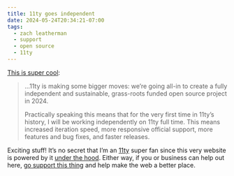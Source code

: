 ```yaml
---
title: 11ty goes independent
date: 2024-05-24T20:34:21-07:00
tags:
  - zach leatherman
  - support
  - open source
  - 11ty
---
```


[This is super cool](https://www.zachleat.com/web/independent-sustainable-11ty/):

> ...11ty is making some bigger moves: we’re going all-in to create a fully independent and sustainable, grass-roots funded open source project in 2024.
>
> Practically speaking this means that for the very first time in 11ty’s history, I will be working independently on 11ty full time. This means increased iteration speed, more responsive official support, more features and bug fixes, and faster releases.

Exciting stuff! It’s no secret that I’m an [11ty](https://11ty.dev) super fan since this very website is powered by it [under the hood](https://github.com/robinrendle/cascade/tree/main). Either way, if you or business can help out here, [go support this thing](https://opencollective.com/11ty) and help make the web a better place.
